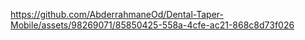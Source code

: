

https://github.com/AbderrahmaneOd/Dental-Taper-Mobile/assets/98269071/85850425-558a-4cfe-ac21-868c8d73f026

